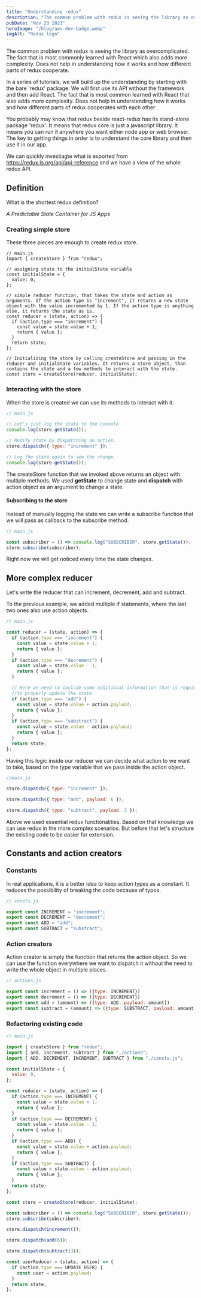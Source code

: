 ```yaml
---
title: "Understanding redux"
description: "The common problem with redux is seeing the library as overcomplicated. The fact that is most commonly learned with React which also adds more complexity. Does not help in understanding how it works and how different parts of redux cooperate."
pubDate: "Nov 23 2023"
heroImage: "/blog/aws-dev-badge.webp"
imgAlt: "Redux logo"
---
```


The common problem with redux is seeing the library as overcomplicated. The fact that is most commonly learned with React which also adds more complexity. Does not help in understanding how it works and how different parts of redux cooperate.

In a series of tutorials, we will build up the understanding by starting with the bare 'redux' package. We will first use its API without the framework and then add React.
The fact that is most common learned with React that also adds more complexity. Does not help in understending how it works and how different parts of redux cooperates with each other

You probably may know that redux beside react-redux has its stand-alone package 'redux'. It means that redux core is just a javascript library. It means you can run it anywhere you want either node app or web browser. The key to getting things in order is to understand the core library and then use it in our app.

We can quickly investiagte what is exported from https://redux.js.org/api/api-reference and we have a view of the whole redux API.

## Definition

What is the shortest redux definition?

_A Predictable State Container for JS Apps_

### Creating simple store

These three pieces are enough to create redux store.

```
// main.js
import { createStore } from "redux";

// assigning state to the initialState variable
const initialState = {
  value: 0,
};

// simple reducer function, that takes the state and action as arguments. If the action type is "increment", it returns a new state object with the value incremented by 1. If the action type is anything else, it returns the state as is.
const reducer = (state, action) => {
  if (action.type === "increment") {
    const value = state.value + 1;
    return { value };
  }
  return state;
};

// Initializing the store by calling createStore and passing in the reducer and initialState variables. It returns a store object, than contains the state and a few methods to interact with the state.
const store = createStore(reducer, initialState);
```

### Interacting with the store

When the store is created we can use its methods to interact with it.

```js
// main.js

// Let's just log the state to the console
console.log(store.getState());

// Modify state by dispatching an action.
store.dispatch({ type: "increment" });

// Log the state again to see the change.
console.log(store.getState());
```

The createStore function that we invoked above returns an object with multiple methods. We used **getState** to change state and **dispatch** with action object as an argument to change a state.

#### Subscribing to the store

Instead of manually logging the state we can write a subscribe function that we will pass as callback to the subscribe method.

```js
// main.js

const subscriber = () => console.log("SUBSCRIBER", store.getState());
store.subscribe(subscriber);
```

Right now we will get noticed every time the state changes.

## More complex reducer

Let's write the reducer that can increment, decrement, add and subtract.

To the previous example, we added multiple if statements, where the last two ones also use action objects.

```js
// main.js

const reducer = (state, action) => {
  if (action.type === "increment") {
    const value = state.value + 1;
    return { value };
  }
  if (action.type === "decrement") {
    const value = state.value - 1;
    return { value };
  }

  // Here we need to include some additional information that is required
  //to properly update the state
  if (action.type === "add") {
    const value = state.value + action.payload;
    return { value };
  }
  if (action.type === "substract") {
    const value = state.value - action.payload;
    return { value };
  }
  return state;
};
```

Having this logic inside our reducer we can decide what action to we want to take, based on the type variable that we pass inside the action object.

```js
//main.js

store.dispatch({ type: "increment" });

store.dispatch({ type: "add", payload: 6 });

store.dispatch({ type: "subtract", payload: 3 });
```

Above we used essential redux functionalities. Based on that knowledge we can use redux in the more complex scenarios. But before that let's structure the existing code to be easier for extension.

## Constants and action creators

### Constants

In real applications, it is a better idea to keep action types as a constant. It reduces the possibility of breaking the code because of typos.

```js
// consts.js

export const INCREMENT = "increment";
export const DECREMENT = "decrement";
export const ADD = "add";
export const SUBTRACT = "substract";
```

### Action creators

Action creator is simply the function that returns the action object. So we can use the function everywhere we want to dispatch it without the need to write the whole object in multiple places.

```js
// actions.js

export const increment = () => ({type: INCREMENT})
export const decrement = () => ({type: DECREMENT})
export const add = (amount) => ({type: ADD, payload: amount})
export const subtract = (amount) => ({type: SUBSTRACT, payload: amount)
```

### Refactoring existing code

```js
// main.js

import { createStore } from "redux";
import { add, increment, subtract } from "./actions";
import { ADD, DECREMENT, INCREMENT, SUBTRACT } from "./consts.js";

const initialState = {
  value: 0,
};

const reducer = (state, action) => {
  if (action.type === INCREMENT) {
    const value = state.value + 1;
    return { value };
  }
  if (action.type === DECREMENT) {
    const value = state.value - 1;
    return { value };
  }
  if (action.type === ADD) {
    const value = state.value + action.payload;
    return { value };
  }
  if (action.type === SUBTRACT) {
    const value = state.value - action.payload;
    return { value };
  }
  return state;
};

const store = createStore(reducer, initialState);

const subscriber = () => console.log("SUBSCRIBER", store.getState());
store.subscribe(subscriber);

store.dispatch(increment());

store.dispatch(add(6));

store.dispatch(subtract(3));
```

```js
const userReducer = (state, action) => {
  if (action.type === UPDATE_USER) {
    const user = action.payload;
  }
  return state;
};
```
